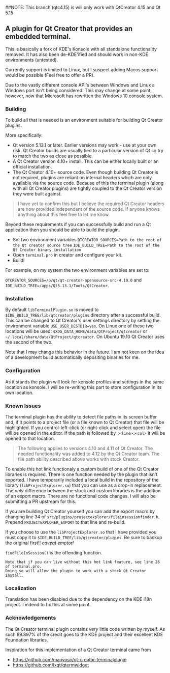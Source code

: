 ##NOTE: This branch (qtc4.15) is will only work with QtCreator 4.15 and Qt 5.15

## A plugin for Qt Creator that provides an embedded terminal.

This is basically a fork of KDE's Konsole with all standalone functionality removed. It has also been de-KDE'ified and should work in non-KDE environments (untested).
    
Currently support is limited to Linux, but I suspect adding Macos support would be possible (Feel free to offer a PR).

Due to the vastly different console API's between Windows and Linux a Windows port isn't being considered. This may change at some point, however, now that Microsoft has rewritten the Windows 10 console system.

### Building

To build all that is needed is an environment suitable for building Qt Creator plugins.

More specifically:

* Qt version 5.13.1 or later. Earlier versions may work - use at your own risk. Qt Creator builds are usually tied to a particular version of Qt so try to match the two as close as possible.
* A Qt Creator version 4.10+ install. This can be either locally built or an official installation.
* The Qt Creator 4.10+ source code. Even though building Qt Creator is not required, plugins are reliant on internal headers which are only available via the source code. Because of this the terminal plugin (along with all Qt Creator plugins) are tightly coupled to the Qt Creator version they were built against.

> I have yet to confirm this but I believe the required Qt Creator headers are now provided independent of the source code. If anyone knows anything about this feel free to let me know.

Beyond these requirements if you can successfully build and run a Qt application then you should be able to build the plugin.

* Set two environment variables
    `QTCREATOR_SOURCES=Path to the root of the Qt creator source tree`
    `IDE_BUILD_TREE=Path to the root of the Qt Creator binary installation`
* Open `terminal.pro` in creator and configure your kit.
* Build!

For example, on my system the two environment variables are set to:

`QTCREATOR_SOURCES=/p/qt/qt-creator-opensource-src-4.10.0` and `IDE_BUILD_TREE=/apps/Qt5.13.1/Tools/QtCreator`.

### Installation
By default `libTerminalPlugin.so` is moved to `$IDE_BUILD_TREE/lib/qtcreator/plugins` directory after a successful build. This can be changed to Qt Creator's user settings directory by setting the environment variable `USE_USER_DESTDIR=yes`. On Linux one of these two locations will be used: `$XDG_DATA_HOME/data/QtProject/qtcreator` or `~/.local/share/data/QtProject/qtcreator`. On Ubuntu 19.10 Qt Creator uses the second of the two.

Note that I may change this behavior in the future. I am not keen on the idea of a development build automatically depositing binaries for me.

### Configuration
As it stands the plugin will look for konsole profiles and settings in the same location as konsole. I will be re-writing this part to store configuration in its own location.

### Known Issues

The terminal plugin has the ability to detect file paths in its screen buffer and, if it points to a project file (or a file known to Qt Creator) that file will be highlighted. If you control-left-click (or right-click and select open) the file will be opened in the editor. If the path is followed by `:<line>:<col>` it will be opened to that location.

> The following applies to versions 4.10 and 4.11 of Qt Creator. The needed functionality was added to 4.12 by the Qt Creator team. The file path ability described above works with stock Creator.

To enable this hot link functionaly a custom build of one of the Qt Creator libraries is required. There is one function needed by the plugin that isn't exported. I have temporarily included a local build in the repository of the library (`libProjectExplorer.so`) that you can use as a drop-in replacement. The _only_ difference between the stock and custom libraries is the addition of an export macro. There are no functional code changes. I will also be submitting a PR upstream for this.

If you are building Qt Creator yourself you can add the export macro by changing line 34 of `src/plugins/projectexplorer/fileinsessionfinder.h`. Prepend `PROJECTEXPLORER_EXPORT` to that line and re-build.

If you choose to use the `libProjectExplorer.so` that I have provided you must copy it to `$IDE_BUILD_TREE/lib/qtcreator/plugins`. Be sure to backup the original first!! _caveat emptor!_

`findFileInSession()` is the offending function.

    Note that if you can live without this hot link feature, see line 26 of terminal.pro.
    Doing so will allow the plugin to work with a stock Qt Creator install.

### Localization
Translation has been disabled due to the dependency on the KDE i18n project. I indend to fix this at some point.

### Acknowledgements

The Qt Creator terminal plugin contains _very_ little code written by myself. As such 99.897% of the credit goes to the KDE project and their excellent KDE Foundation libraries.

Inspiration for this implementation of a Qt Creator terminal came from
* https://github.com/manyoso/qt-creator-terminalplugin
* https://github.com/lxqt/qtermwidget